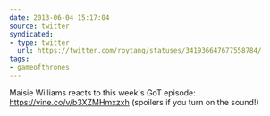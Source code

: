```yaml
---
date: 2013-06-04 15:17:04
source: twitter
syndicated:
- type: twitter
  url: https://twitter.com/roytang/statuses/341936647677558784/
tags:
- gameofthrones
---
```


Maisie Williams reacts to this week's GoT episode: https://vine.co/v/b3XZMHmxzxh (spoilers if you turn on the sound!)